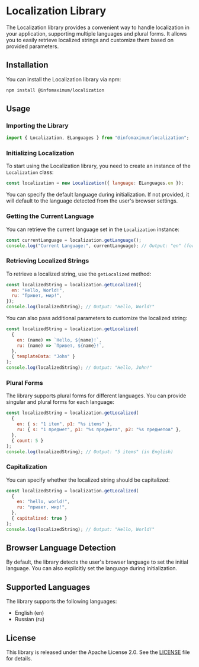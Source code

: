 # Localization Library

The Localization library provides a convenient way to handle localization in your application, supporting multiple languages and plural forms. It allows you to easily retrieve localized strings and customize them based on provided parameters.

## Installation

You can install the Localization library via npm:

```bash
npm install @infomaximum/localization
```

## Usage

### Importing the Library

```javascript
import { Localization, ELanguages } from "@infomaximum/localization";
```

### Initializing Localization

To start using the Localization library, you need to create an instance of the `Localization` class:

```javascript
const localization = new Localization({ language: ELanguages.en });
```

You can specify the default language during initialization. If not provided, it will default to the language detected from the user's browser settings.

### Getting the Current Language

You can retrieve the current language set in the `Localization` instance:

```javascript
const currentLanguage = localization.getLanguage();
console.log("Current Language:", currentLanguage); // Output: "en" (for English)
```

### Retrieving Localized Strings

To retrieve a localized string, use the `getLocalized` method:

```javascript
const localizedString = localization.getLocalized({
  en: "Hello, World!",
  ru: "Привет, мир!",
});
console.log(localizedString); // Output: "Hello, World!"
```

You can also pass additional parameters to customize the localized string:

```javascript
const localizedString = localization.getLocalized(
  {
    en: (name) => `Hello, ${name}!`,
    ru: (name) => `Привет, ${name}!`,
  },
  { templateData: "John" }
);
console.log(localizedString); // Output: "Hello, John!"
```

### Plural Forms

The library supports plural forms for different languages. You can provide singular and plural forms for each language:

```javascript
const localizedString = localization.getLocalized(
  {
    en: { s: "1 item", p1: "%s items" },
    ru: { s: "1 предмет", p1: "%s предмета", p2: "%s предметов" },
  },
  { count: 5 }
);
console.log(localizedString); // Output: "5 items" (in English)
```

### Capitalization

You can specify whether the localized string should be capitalized:

```javascript
const localizedString = localization.getLocalized(
  {
    en: "hello, world!",
    ru: "привет, мир!",
  },
  { capitalized: true }
);
console.log(localizedString); // Output: "Hello, World!"
```

## Browser Language Detection

By default, the library detects the user's browser language to set the initial language. You can also explicitly set the language during initialization.

## Supported Languages

The library supports the following languages:

- English (en)
- Russian (ru)

## License

This library is released under the Apache License 2.0. See the [LICENSE](LICENSE) file for details.
